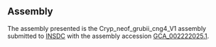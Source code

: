 

Assembly
--------

The assembly presented is the Cryp\_neof\_grubii\_cng4\_V1 assembly
submitted to [INSDC](http://www.insdc.org) with the assembly accession
[GCA\_002222025.1](http://www.ebi.ac.uk/ena/data/view/GCA_002222025.1).
